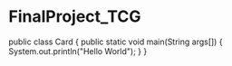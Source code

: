 # FinalProject_TCG
public class Card
{
  public static void main(String args[])
  {
    System.out.println("Hello World");
  }
}
